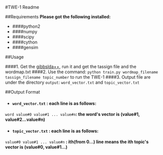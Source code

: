 #TWE-1 Readme

##Requirements
**Please got the following installed:**

* ####python2
* ####numpy
* ####scipy
* ####cython
* ####gensim
 

##Usage

####1. Get the [gibbslda++](http://gibbslda.sourceforge.net), run it and get the tassign file and the wordmap.txt
####2. Use the command: `python train.py wordmap_filename tassign_filename topic_number` to run the TWE-1
####3. Output file are under the directory `output`: `word_vector.txt` and `topic_vector.txt`


##Output Format

* #### `word_vector.txt` : each line is as follows:
`word value#0 value#1 ... value#n`**: the word's vector is (value#1, value#2...value#n)**

* #### `topic_vector.txt` : each line is as follows:
`value#0 value#1 ... value#n` **: ith(from 0...) line means the ith topic's vector is (value#0, value#1...)**